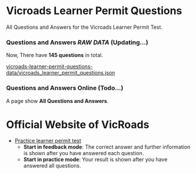 # Vicroads Learner Permit Questions

All Questions and Answers for the Vicroads Learner Permit Test.



### Questions and Answers _RAW DATA_ (Updating...)

Now, There have **145 questions** in total.

[vicroads-learner-permit-questions-data/vicroads_learner_permit_questions.json](vicroads-learner-permit-questions-data/vicroads_learner_permit_questions.json)

### Questions and Answers Online (Todo...)

A page show **All Questions and Answers**.

# Official Website of VicRoads

- [Practice learner permit test](https://www.vicroads.vic.gov.au/licences/your-ls/learner-permit-test-inperson/lpt)
  - **Start in feedback mode**: The correct answer and further information is shown after you have answered each question. 
  - **Start in practice mode**: Your result is shown after you have answered all questions.


